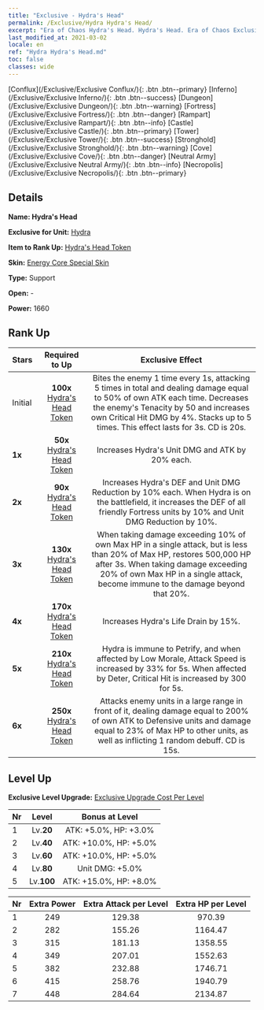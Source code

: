 ```yaml
---
title: "Exclusive - Hydra's Head"
permalink: /Exclusive/Hydra Hydra's Head/
excerpt: "Era of Chaos Hydra's Head. Hydra's Head. Era of Chaos Exclusive Hydra's Head. Hydra Exclusive."
last_modified_at: 2021-03-02
locale: en
ref: "Hydra Hydra's Head.md"
toc: false
classes: wide
---
```

 [Conflux](/Exclusive/Exclusive Conflux/){: .btn .btn--primary} [Inferno](/Exclusive/Exclusive Inferno/){: .btn .btn--success} [Dungeon](/Exclusive/Exclusive Dungeon/){: .btn .btn--warning} [Fortress](/Exclusive/Exclusive Fortress/){: .btn .btn--danger} [Rampart](/Exclusive/Exclusive Rampart/){: .btn .btn--info} [Castle](/Exclusive/Exclusive Castle/){: .btn .btn--primary} [Tower](/Exclusive/Exclusive Tower/){: .btn .btn--success} [Stronghold](/Exclusive/Exclusive Stronghold/){: .btn .btn--warning} [Cove](/Exclusive/Exclusive Cove/){: .btn .btn--danger} [Neutral Army](/Exclusive/Exclusive Neutral Army/){: .btn .btn--info} [Necropolis](/Exclusive/Exclusive Necropolis/){: .btn .btn--primary} 

## Details
 **Name: Hydra's Head** 

 **Exclusive for Unit:** [Hydra](/units/Hydra/) 

 **Item to Rank Up:** [Hydra's Head Token](/Items/con_178/)

 **Skin:** [Energy Core Special Skin](/Items/con_781/)

 **Type:** Support

 **Open:** -

 **Power:** 1660

## Rank Up

  |     Stars    |  Required to Up | Exclusive Effect |
  |:-------------|:---------------:|:---------------:|
  |  Initial  | **100x** [Hydra's Head Token](/Items/con_178/) | <Feeding Frenzy> Bites the enemy 1 time every 1s, attacking 5 times in total and dealing damage equal to 50% of own ATK each time. Decreases the enemy's Tenacity by 50 and increases own Critical Hit DMG by 4%. Stacks up to 5 times. This effect lasts for 3s. CD is 20s. |
  | **1x** <i class="fas fa-star"/> | **50x** [Hydra's Head Token](/Items/con_178/) | Increases Hydra's Unit DMG and ATK by 20% each. |
  | **2x** <i class="fas fa-star"/> | **90x** [Hydra's Head Token](/Items/con_178/) | Increases Hydra's DEF and Unit DMG Reduction by 10% each. When Hydra is on the battlefield, it increases the DEF of all friendly Fortress units by 10% and Unit DMG Reduction by 10%. |
  | **3x** <i class="fas fa-star"/> | **130x** [Hydra's Head Token](/Items/con_178/) | <Rebirth> When taking damage exceeding 10% of own Max HP in a single attack, but is less than 20% of Max HP, restores 500,000 HP after 3s. When taking damage exceeding 20% of own Max HP in a single attack, become immune to the damage beyond that 20%. |
  | **4x** <i class="fas fa-star"/> | **170x** [Hydra's Head Token](/Items/con_178/) | Increases Hydra's Life Drain by 15%. |
  | **5x** <i class="fas fa-star"/> | **210x** [Hydra's Head Token](/Items/con_178/) | Hydra is immune to Petrify, and when affected by Low Morale, Attack Speed is increased by 33% for 5s. When affected by Deter, Critical Hit is increased by 300 for 5s. |
  | **6x** <i class="fas fa-star"/> | **250x** [Hydra's Head Token](/Items/con_178/) | <Chaos Breath> Attacks enemy units in a large range in front of it, dealing damage equal to 200% of own ATK to Defensive units and damage equal to 23% of Max HP to other units, as well as inflicting 1 random debuff. CD is 15s. |


## Level Up
 **Exclusive Level Upgrade:** [Exclusive Upgrade Cost Per Level](/Exclusive/ExclusiveUpgradeCostPerLevel/)

  |  Nr  |   Level  | Bonus at Level |
  |:-----|:--------:|:--------------:|
  | 1 | Lv.**20** | ATK: +5.0%, HP: +3.0% |
  | 2 | Lv.**40** | ATK: +10.0%, HP: +5.0% |
  | 3 | Lv.**60** | ATK: +10.0%, HP: +5.0% |
  | 4 | Lv.**80** | Unit DMG: +5.0% |
  | 5 | Lv.**100** | ATK: +15.0%, HP: +8.0% |


  |  Nr  |  Extra Power | Extra Attack per Level | Extra HP per Level |
  |:-----|:--------:|:--------:|:--------:|
  | 1 | 249 | 129.38 | 970.39 |
  | 2 | 282 | 155.26 | 1164.47 |
  | 3 | 315 | 181.13 | 1358.55 |
  | 4 | 349 | 207.01 | 1552.63 |
  | 5 | 382 | 232.88 | 1746.71 |
  | 6 | 415 | 258.76 | 1940.79 |
  | 7 | 448 | 284.64 | 2134.87 |


